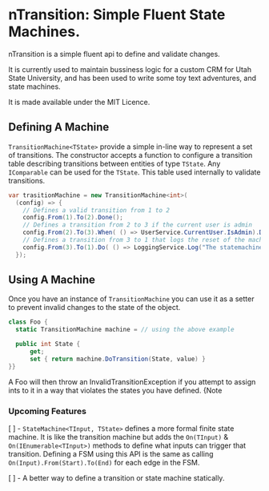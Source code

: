 nTransition: Simple Fluent State Machines. 
=============

nTransition is a simple fluent api to define and validate changes. 

It is currently used to maintain bussiness logic for a custom CRM for Utah State University, and has been used to write some toy text adventures, and state machines.  

It is made available under the MIT Licence.


Defining A Machine
---

`TransitionMachine<TState>` provide a simple in-line way to represent a set of transitions. The constructor accepts a function to configure a transition table describing transitions between entities of type `TState`. Any `IComparable` can be used for the `TState`. This table used internally to validate transitions.


``` C# 
var trasitionMachine = new TransitionMachine<int>(
  (config) => {
    // Defines a valid transition from 1 to 2
    config.From(1).To(2).Done();
    // Defines a transition from 2 to 3 if the current user is admin
    config.From(2).To(3).When( () => UserService.CurrentUser.IsAdmin).Done();
    // Defines a transition from 3 to 1 that logs the reset of the machine to a log function
    config.From(3).To(1).Do( () => LoggingService.Log("The statemachine has been reset")).Done();
  });
```

Using A Machine
---

Once you have an instance of `TransitionMachine` you can use it as a setter to prevent invalid changes to the state of the object.
``` c#
class Foo {
  static TransitionMachine machine = // using the above example

  public int State {
      get;
      set { return machine.DoTransition(State, value) }
}}
```

A Foo will then throw an InvalidTransitionException if you attempt to assign ints to it in a way that violates the states you have defined. {Note 


### Upcoming Features

[ ] - `StateMachine<TInput, TState>` defines a more formal finite state machine. It is like the transition machine but adds the `On(TInput)` & `On(IEnumerable<TInput>)` methods to define what inputs can trigger that transition. Defining a FSM using this API is the same as calling `On(Input).From(Start).To(End)` for each edge in the FSM.

[ ] - A better way to define a transition or state machine statically.
